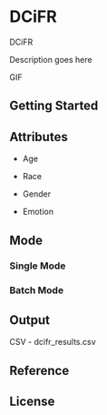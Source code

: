 # DCiFR
DCiFR <Logo>

Description goes here

GIF

## Getting Started



## Attributes

+ Age

+ Race

+ Gender

+ Emotion


## Mode

### Single Mode

### Batch Mode


## Output

CSV - dcifr_results.csv

## Reference

## License
